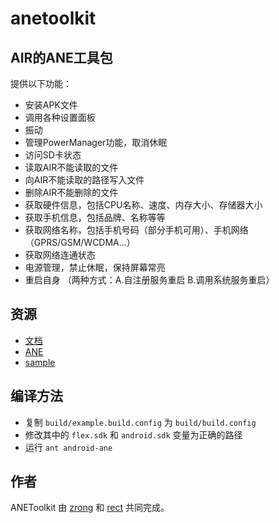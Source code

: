 ﻿anetoolkit
==========

## AIR的ANE工具包

提供以下功能：

* 安装APK文件
* 调用各种设置面板
* 振动
* 管理PowerManager功能，取消休眠
* 访问SD卡状态
* 读取AIR不能读取的文件
* 向AIR不能读取的路径写入文件
* 删除AIR不能删除的文件
* 获取硬件信息，包括CPU名称、速度、内存大小、存储器大小
* 获取手机信息，包括品牌、名称等等
* 获取网络名称，包括手机号码（部分手机可用）、手机网络（GPRS/GSM/WCDMA...）
* 获取网络连通状态
* 电源管理，禁止休眠，保持屏幕常亮
* 重启自身 （两种方式：A.自注册服务重启  B.调用系统服务重启）

## 资源

* [文档](http://zrong.github.io/anetoolkit/doc/)
* [ANE](https://github.com/zrong/anetoolkit/blob/master/bin/ANEToolkit.ane)
* [sample](https://github.com/zrong/anetoolkit/tree/master/sample)

## 编译方法

* 复制 `build/example.build.config` 为 `build/build.config`
* 修改其中的 `flex.sdk` 和 `android.sdk` 变量为正确的路径
* 运行 `ant android-ane`

## 作者

ANEToolkit 由 [zrong](http://zengrong.net) 和 [rect](http://www.shadowkong.com/) 共同完成。
